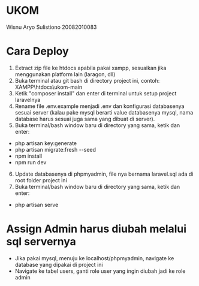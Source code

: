 # UKOM

Wisnu Aryo Sulistiono
20082010083

# Cara Deploy

1. Extract zip file ke htdocs apabila pakai xampp, sesuaikan jika menggunakan platform lain (laragon, dll)
2. Buka terminal atau git bash di directory project ini, contoh: XAMPP\htdocs\ukom-main
3. Ketik "composer install" dan enter di terminal untuk setup project laravelnya
4. Rename file .env.example menjadi .env dan konfigurasi databasenya sesuai server (kalau pake mysql berarti value databasenya mysql, nama database harus sesuai juga sama yang dibuat di server).
5. Buka terminal/bash window baru di directory yang sama, ketik dan enter:

-   php artisan key:generate
-   php artisan migrate:fresh --seed
-   npm install
-   npm run dev

6. Update databasenya di phpmyadmin, file nya bernama laravel.sql ada di root folder project ini
7. Buka terminal/bash window baru di directory yang sama, ketik dan enter:

-   php artisan serve

# Assign Admin harus diubah melalui sql servernya

-   Jika pakai mysql, menuju ke localhost/phpmyadmin, navigate ke database yang dipakai di project ini
-   Navigate ke tabel users, ganti role user yang ingin diubah jadi ke role admin
